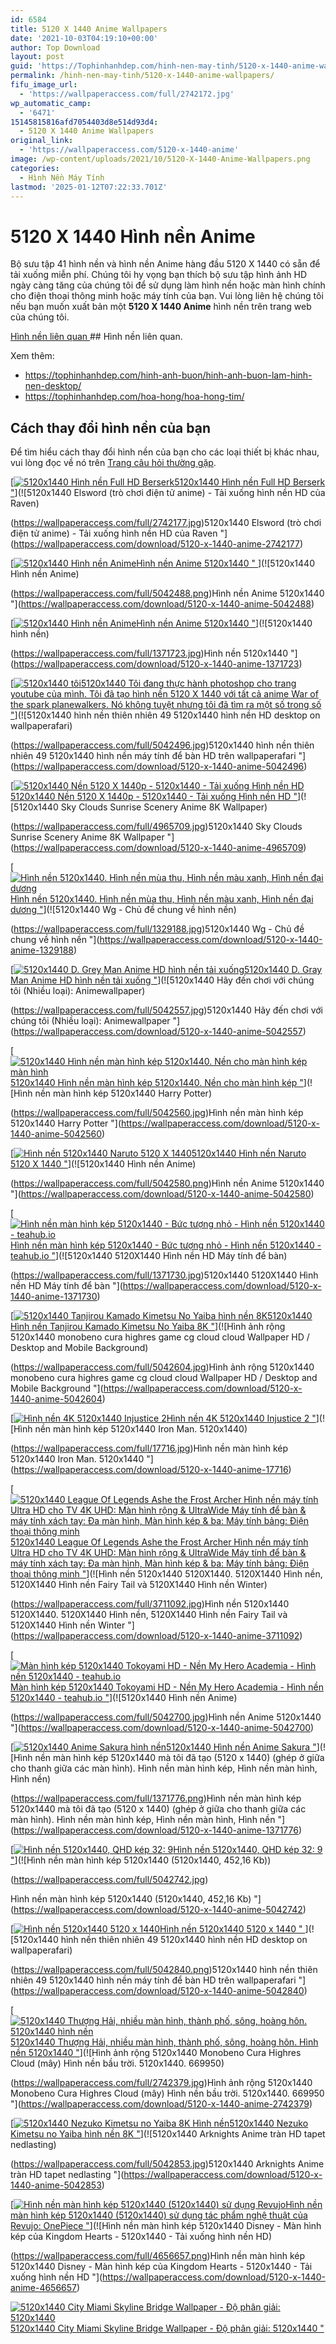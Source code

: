```yaml
---
id: 6584
title: 5120 X 1440 Anime Wallpapers
date: '2021-10-03T04:19:10+00:00'
author: Top Download
layout: post
guid: 'https://Tophinhanhdep.com/hinh-nen-may-tinh/5120-x-1440-anime-wallpapers/'
permalink: /hinh-nen-may-tinh/5120-x-1440-anime-wallpapers/
fifu_image_url:
  - 'https://wallpaperaccess.com/full/2742172.jpg'
wp_automatic_camp:
  - '6471'
15145815816afd7054403d8e514d93d4:
  - 5120 X 1440 Anime Wallpapers
original_link:
  - 'https://wallpaperaccess.com/5120-x-1440-anime'
image: /wp-content/uploads/2021/10/5120-X-1440-Anime-Wallpapers.png
categories:
  - Hình Nền Máy Tính
lastmod: '2025-01-12T07:22:33.701Z'
---
```

# 5120 X 1440 Hình nền Anime

Bộ sưu tập 41 hình nền và hình nền Anime hàng đầu 5120 X 1440 có sẵn để tải xuống miễn phí. Chúng tôi hy vọng bạn thích bộ sưu tập hình ảnh HD ngày càng tăng của chúng tôi để sử dụng làm hình nền hoặc màn hình chính cho điện thoại thông minh hoặc máy tính của bạn. Vui lòng liên hệ chúng tôi nếu bạn muốn xuất bản một **5120 X 1440 Anime** hình nền trên trang web của chúng tôi.

[Hình nền liên quan ](#related) ## Hình nền liên quan.

   
 Xem thêm:

   
- <https://tophinhanhdep.com/hinh-anh-buon/hinh-anh-buon-lam-hinh-nen-desktop/>
- <https://tophinhanhdep.com/hoa-hong/hoa-hong-tim/>

## Cách thay đổi hình nền của bạn

Để tìm hiểu cách thay đổi hình nền của bạn cho các loại thiết bị khác nhau, vui lòng đọc về nó trên [Trang câu hỏi thường gặp](https://tophinhanhdep.com/faq/).

  
[[![5120x1440 Hình nền Full HD Berserk](https://wallpaperaccess.com/full/2742172.jpg)5120x1440 Hình nền Full HD Berserk "](https://wallpaperaccess.com/download/5120-x-1440-anime-2742172)](![5120x1440 Elsword (trò chơi điện tử anime) - Tải xuống hình nền HD của Raven)

(https://wallpaperaccess.com/full/2742177.jpg)5120x1440 Elsword (trò chơi điện tử anime) - Tải xuống hình nền HD của Raven "](https://wallpaperaccess.com/download/5120-x-1440-anime-2742177)

[[![5120x1440 Hình nền Anime](https://wallpaperaccess.com/full/5042483.png)Hình nền Anime 5120x1440 " ](https://wallpaperaccess.com/download/5120-x-1440-anime-5042483)](![5120x1440 Hình nền Anime)

(https://wallpaperaccess.com/full/5042488.png)Hình nền Anime 5120x1440 "](https://wallpaperaccess.com/download/5120-x-1440-anime-5042488)

[[![5120x1440 Hình nền Anime](https://wallpaperaccess.com/full/5042493.jpg)Hình nền Anime 5120x1440 "](https://wallpaperaccess.com/download/5120-x-1440-anime-5042493)](![5120x1440 hình nền)

(https://wallpaperaccess.com/full/1371723.jpg)Hình nền 5120x1440 "](https://wallpaperaccess.com/download/5120-x-1440-anime-1371723)

[[![5120x1440 tôi](https://wallpaperaccess.com/full/2742211.jpg)5120x1440 Tôi đang thực hành photoshop cho trang youtube của mình. Tôi đã tạo hình nền 5120 X 1440 với tất cả anime War of the spark planewalkers. Nó không tuyệt nhưng tôi đã tìm ra một số trong số "](https://wallpaperaccess.com/download/5120-x-1440-anime-2742211)](![5120x1440 hình nền thiên nhiên 49 5120x1440 hình nền HD desktop on wallpaperafari)

(https://wallpaperaccess.com/full/5042496.jpg)5120x1440 hình nền thiên nhiên 49 5120x1440 hình nền máy tính để bàn HD trên wallpaperafari "](https://wallpaperaccess.com/download/5120-x-1440-anime-5042496)

[[![5120x1440 Nền 5120 X 1440p - 5120x1440 - Tải xuống Hình nền HD](https://wallpaperaccess.com/full/5042499.jpg)5120x1440 Nền 5120 X 1440p - 5120x1440 - Tải xuống Hình nền HD "](https://wallpaperaccess.com/download/5120-x-1440-anime-5042499)](![5120x1440 Sky Clouds Sunrise Scenery Anime 8K Wallpaper)

(https://wallpaperaccess.com/full/4965709.jpg)5120x1440 Sky Clouds Sunrise Scenery Anime 8K Wallpaper "](https://wallpaperaccess.com/download/5120-x-1440-anime-4965709)

[[![Hình nền 5120x1440.  Hình nền mùa thu, Hình nền màu xanh, Hình nền đại dương](https://wallpaperaccess.com/full/2742331.jpg)Hình nền 5120x1440. Hình nền mùa thu, Hình nền màu xanh, Hình nền đại dương "](https://wallpaperaccess.com/download/5120-x-1440-anime-2742331)](![5120x1440 Wg - Chủ đề chung về hình nền)

(https://wallpaperaccess.com/full/1329188.jpg)5120x1440 Wg - Chủ đề chung về hình nền "](https://wallpaperaccess.com/download/5120-x-1440-anime-1329188)

[[![5120x1440 D. Grey Man Anime HD hình nền tải xuống](https://wallpaperaccess.com/full/2742185.jpg)5120x1440 D. Gray Man Anime HD hình nền tải xuống "](https://wallpaperaccess.com/download/5120-x-1440-anime-2742185)](![5120x1440 Hãy đến chơi với chúng tôi (Nhiều loại): Animewallpaper)

(https://wallpaperaccess.com/full/5042557.jpg)5120x1440 Hãy đến chơi với chúng tôi (Nhiều loại): Animewallpaper "](https://wallpaperaccess.com/download/5120-x-1440-anime-5042557)

[[![5120x1440 Hình nền màn hình kép 5120x1440.  Nền cho màn hình kép màn hình](https://wallpaperaccess.com/full/1329190.jpg)5120x1440 Hình nền màn hình kép 5120x1440. Nền cho màn hình kép "](https://wallpaperaccess.com/download/5120-x-1440-anime-1329190)](![Hình nền màn hình kép 5120x1440 Harry Potter)

(https://wallpaperaccess.com/full/5042560.jpg)Hình nền màn hình kép 5120x1440 Harry Potter "](https://wallpaperaccess.com/download/5120-x-1440-anime-5042560)

[[![Hình nền 5120x1440 Naruto 5120 X 1440](https://wallpaperaccess.com/full/3149821.jpg)5120x1440 Hình nền Naruto 5120 X 1440 "](https://wallpaperaccess.com/download/5120-x-1440-anime-3149821)](![5120x1440 Hình nền Anime)

(https://wallpaperaccess.com/full/5042580.png)Hình nền Anime 5120x1440 "](https://wallpaperaccess.com/download/5120-x-1440-anime-5042580)

[[![Hình nền màn hình kép 5120x1440 - Bức tượng nhỏ - Hình nền 5120x1440 - teahub.io](https://wallpaperaccess.com/full/5042590.png)Hình nền màn hình kép 5120x1440 - Bức tượng nhỏ - Hình nền 5120x1440 - teahub.io "](https://wallpaperaccess.com/download/5120-x-1440-anime-5042590)](![5120x1440 5120X1440 Hình nền HD Máy tính để bàn)

(https://wallpaperaccess.com/full/1371730.jpg)5120x1440 5120X1440 Hình nền HD Máy tính để bàn "](https://wallpaperaccess.com/download/5120-x-1440-anime-1371730)

[[![5120x1440 Tanjirou Kamado Kimetsu No Yaiba hình nền 8K](https://wallpaperaccess.com/full/2742289.jpg)5120x1440 Hình nền Tanjirou Kamado Kimetsu No Yaiba 8K "](https://wallpaperaccess.com/download/5120-x-1440-anime-2742289)](![Hình ảnh rộng 5120x1440 monobeno cura highres game cg cloud cloud Wallpaper HD / Desktop and Mobile Background)

(https://wallpaperaccess.com/full/5042604.jpg)Hình ảnh rộng 5120x1440 monobeno cura highres game cg cloud cloud Wallpaper HD / Desktop and Mobile Background "](https://wallpaperaccess.com/download/5120-x-1440-anime-5042604)

[[![Hình nền 4K 5120x1440 Injustice 2](https://wallpaperaccess.com/full/3027292.jpg)Hình nền 4K 5120x1440 Injustice 2 "](https://wallpaperaccess.com/download/5120-x-1440-anime-3027292)](![Hình nền màn hình kép 5120x1440 Iron Man.  5120x1440)

(https://wallpaperaccess.com/full/17716.jpg)Hình nền màn hình kép 5120x1440 Iron Man. 5120x1440 "](https://wallpaperaccess.com/download/5120-x-1440-anime-17716)

[[![5120x1440 League Of Legends Ashe the Frost Archer Hình nền máy tính Ultra HD cho TV 4K UHD: Màn hình rộng & UltraWide Máy tính để bàn & máy tính xách tay: Đa màn hình, Màn hình kép & ba: Máy tính bảng: Điện thoại thông minh](https://wallpaperaccess.com/full/5042648.jpg)5120x1440 League Of Legends Ashe the Frost Archer Hình nền máy tính Ultra HD cho TV 4K UHD: Màn hình rộng &amp; UltraWide Máy tính để bàn &amp; máy tính xách tay: Đa màn hình, Màn hình kép &amp; ba: Máy tính bảng: Điện thoại thông minh "](https://wallpaperaccess.com/download/5120-x-1440-anime-5042648)](![Hình nền 5120x1440 5120X1440.  5120X1440 Hình nền, 5120X1440 Hình nền Fairy Tail và 5120X1440 Hình nền Winter)

(https://wallpaperaccess.com/full/3711092.jpg)Hình nền 5120x1440 5120X1440. 5120X1440 Hình nền, 5120X1440 Hình nền Fairy Tail và 5120X1440 Hình nền Winter "](https://wallpaperaccess.com/download/5120-x-1440-anime-3711092)

[[![Màn hình kép 5120x1440 Tokoyami HD - Nền My Hero Academia - Hình nền 5120x1440 - teahub.io](https://wallpaperaccess.com/full/4848270.jpg)Màn hình kép 5120x1440 Tokoyami HD - Nền My Hero Academia - Hình nền 5120x1440 - teahub.io "](https://wallpaperaccess.com/download/5120-x-1440-anime-4848270)](![5120x1440 Hình nền Anime)

(https://wallpaperaccess.com/full/5042700.jpg)Hình nền Anime 5120x1440 "](https://wallpaperaccess.com/download/5120-x-1440-anime-5042700)

[[![5120x1440 Anime Sakura hình nền](https://wallpaperaccess.com/full/5042703.jpg)5120x1440 Hình nền Anime Sakura "](https://wallpaperaccess.com/download/5120-x-1440-anime-5042703)](![Hình nền màn hình kép 5120x1440 mà tôi đã tạo (5120 x 1440) (ghép ở giữa cho thanh giữa các màn hình).  Hình nền màn hình kép, Hình nền màn hình, Hình nền)

(https://wallpaperaccess.com/full/1371776.png)Hình nền màn hình kép 5120x1440 mà tôi đã tạo (5120 x 1440) (ghép ở giữa cho thanh giữa các màn hình). Hình nền màn hình kép, Hình nền màn hình, Hình nền "](https://wallpaperaccess.com/download/5120-x-1440-anime-1371776)

[[![Hình nền 5120x1440, QHD kép 32: 9](https://wallpaperaccess.com/full/1695607.jpg)Hình nền 5120x1440, QHD kép 32: 9 "](https://wallpaperaccess.com/download/5120-x-1440-anime-1695607)](![Hình nền màn hình kép 5120x1440 (5120x1440, 452,16 Kb))

(https://wallpaperaccess.com/full/5042742.jpg)

Hình nền màn hình kép 5120x1440 (5120x1440, 452,16 Kb) "](https://wallpaperaccess.com/download/5120-x-1440-anime-5042742)

[[![Hình nền 5120x1440 5120 x 1440](https://wallpaperaccess.com/full/2535246.jpg)Hình nền 5120x1440 5120 x 1440 " ](https://wallpaperaccess.com/download/5120-x-1440-anime-2535246)](![5120x1440 hình nền thiên nhiên 49 5120x1440 hình nền HD desktop on wallpaperafari)

(https://wallpaperaccess.com/full/5042840.png)5120x1440 hình nền thiên nhiên 49 5120x1440 hình nền máy tính để bàn HD trên wallpaperafari "](https://wallpaperaccess.com/download/5120-x-1440-anime-5042840)

[[![5120x1440 Thượng Hải, nhiều màn hình, thành phố, sông, hoàng hôn.  5120x1440 hình nền](https://wallpaperaccess.com/full/5042843.jpg)5120x1440 Thượng Hải, nhiều màn hình, thành phố, sông, hoàng hôn. Hình nền 5120x1440 "](https://wallpaperaccess.com/download/5120-x-1440-anime-5042843)](![Hình ảnh rộng 5120x1440 Monobeno Cura Highres Cloud (mây) Hình nền bầu trời.  5120x1440.  669950)

(https://wallpaperaccess.com/full/2742379.jpg)Hình ảnh rộng 5120x1440 Monobeno Cura Highres Cloud (mây) Hình nền bầu trời. 5120x1440. 669950 "](https://wallpaperaccess.com/download/5120-x-1440-anime-2742379)

[[![5120x1440 Nezuko Kimetsu no Yaiba 8K Hình nền](https://wallpaperaccess.com/full/2742203.jpg)5120x1440 Nezuko Kimetsu no Yaiba hình nền 8K "](https://wallpaperaccess.com/download/5120-x-1440-anime-2742203)](![5120x1440 Arknights Anime tràn HD tapet nedlasting)

(https://wallpaperaccess.com/full/5042853.jpg)5120x1440 Arknights Anime tràn HD tapet nedlasting "](https://wallpaperaccess.com/download/5120-x-1440-anime-5042853)

[[![Hình nền màn hình kép 5120x1440 (5120x1440) sử dụng Revujo](https://wallpaperaccess.com/full/5042863.jpg)Hình nền màn hình kép 5120x1440 (5120x1440) sử dụng tác phẩm nghệ thuật của Revujo: OnePiece "](https://wallpaperaccess.com/download/5120-x-1440-anime-5042863)](![Hình nền màn hình kép 5120x1440 Disney - Màn hình kép của Kingdom Hearts - 5120x1440 - Tải xuống hình nền HD)

(https://wallpaperaccess.com/full/4656657.png)Hình nền màn hình kép 5120x1440 Disney - Màn hình kép của Kingdom Hearts - 5120x1440 - Tải xuống hình nền HD "](https://wallpaperaccess.com/download/5120-x-1440-anime-4656657)

[![5120x1440 City Miami Skyline Bridge Wallpaper - Độ phân giải: 5120x1440](https://wallpaperaccess.com/full/5042876.jpg)5120x1440 City Miami Skyline Bridge Wallpaper - Độ phân giải: 5120x1440 "](https://wallpaperaccess.com/download/5120-x-1440-anime-5042876)
